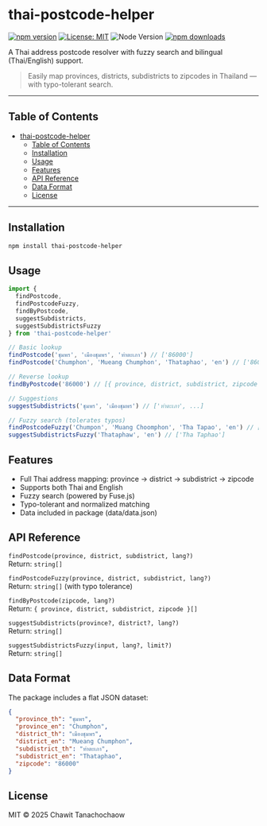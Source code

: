# thai-postcode-helper

[![npm version](https://img.shields.io/npm/v/thai-postcode-helper)](https://www.npmjs.com/package/thai-postcode-helper)
[![License: MIT](https://img.shields.io/badge/license-MIT-green.svg)](LICENSE)
![Node Version](https://img.shields.io/badge/node-%3E=14.0.0-blue.svg)
[![npm downloads](https://img.shields.io/npm/dm/thai-postcode-helper.svg)](https://www.npmjs.com/package/thai-postcode-helper)


A Thai address postcode resolver with fuzzy search and bilingual (Thai/English) support.

> Easily map provinces, districts, subdistricts to zipcodes in Thailand — with typo-tolerant search.

---


## Table of Contents

- [thai-postcode-helper](#thai-postcode-helper)
  - [Table of Contents](#table-of-contents)
  - [Installation](#installation)
  - [Usage](#usage)
  - [Features](#features)
  - [API Reference](#api-reference)
  - [Data Format](#data-format)
  - [License](#license)

---

## Installation

```bash
npm install thai-postcode-helper
```

## Usage

```js
import {
  findPostcode,
  findPostcodeFuzzy,
  findByPostcode,
  suggestSubdistricts,
  suggestSubdistrictsFuzzy
} from 'thai-postcode-helper'

// Basic lookup
findPostcode('ชุมพร', 'เมืองชุมพร', 'ท่าตะเภา') // ['86000']
findPostcode('Chumphon', 'Mueang Chumphon', 'Thataphao', 'en') // ['86000']

// Reverse lookup
findByPostcode('86000') // [{ province, district, subdistrict, zipcode }]

// Suggestions
suggestSubdistricts('ชุมพร', 'เมืองชุมพร') // ['ท่าตะเภา', ...]

// Fuzzy search (tolerates typos)
findPostcodeFuzzy('Chumpon', 'Muang Choomphon', 'Tha Tapao', 'en') // ['86000']
suggestSubdistrictsFuzzy('Thataphaw', 'en') // ['Tha Taphao']
```

## Features
 - Full Thai address mapping: province → district → subdistrict → zipcode
 - Supports both Thai and English
 - Fuzzy search (powered by Fuse.js)
 - Typo-tolerant and normalized matching
 - Data included in package (data/data.json)

## API Reference

`findPostcode(province, district, subdistrict, lang?)` <br>
Return: `string[]`

`findPostcodeFuzzy(province, district, subdistrict, lang?)` <br>
Return: `string[]` (with typo tolerance)

`findByPostcode(zipcode, lang?)` <br>
Return: `{ province, district, subdistrict, zipcode }[]` 

`suggestSubdistricts(province?, district?, lang?)` <br>
Return: `string[]`

`suggestSubdistrictsFuzzy(input, lang?, limit?)` <br>
Return: `string[]`

## Data Format
The package includes a flat JSON dataset:
```json
{
  "province_th": "ชุมพร",
  "province_en": "Chumphon",
  "district_th": "เมืองชุมพร",
  "district_en": "Mueang Chumphon",
  "subdistrict_th": "ท่าตะเภา",
  "subdistrict_en": "Thataphao",
  "zipcode": "86000"
}
```
## License
MIT © 2025 Chawit Tanachochaow